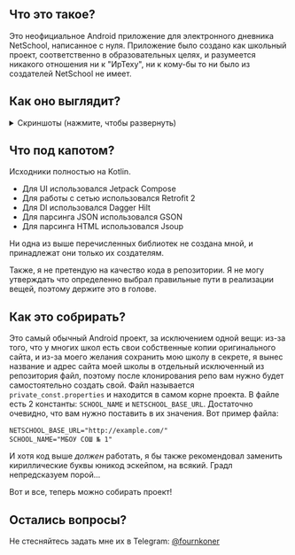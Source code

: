 ## Что это такое?
Это неофициальное Android приложение для электронного дневника NetSchool, написанное с нуля. Приложение было создано как школьный проект, соответственно в образовательных целях, и разумеется никакого отношения ни к "ИрТеху", ни к кому-бы то ни было из создателей NetSchool не имеет.

## Как оно выглядит?
<details>
    <summary>Скриншоты (нажмите, чтобы развернуть)</summary>
    <table>
        <tr>
            <td>
                <img src="/screenshots/1.png" />
            </td>
            <td>
                <img src="/screenshots/2.png" />
            </td>
            <td>
                <img src="/screenshots/3.png" />
            </td>
            <td>
                <img src="/screenshots/4.png" />
            </td>
        </tr>
        <tr>
            <td>
                <img src="/screenshots/5.png" />
            </td>
            <td>
                <img src="/screenshots/6.png" />
            </td>
            <td>
                <img src="/screenshots/7.png" />
            </td>
            <td>
                <img src="/screenshots/8.png" />
            </td>
        </tr>
    </table>
</details>

## Что под капотом?
Исходники полностью на Kotlin.
- Для UI использовался Jetpack Compose
- Для работы с сетью использовался Retrofit 2
- Для DI использовался Dagger Hilt
- Для парсинга JSON использовался GSON
- Для парсинга HTML использовался Jsoup

Ни одна из выше перечисленных библиотек не создана мной, и принадлежат они только их создателям.

Также, я не претендую на качество кода в репозитории. Я не могу утверждать что определенно выбрал правильные пути в реализации вещей, поэтому держите это в голове.

## Как это собрирать?
Это самый обычный Android проект, за исключением одной вещи: из-за того, что у многих школ есть свои собственные копии оригинального сайта, и из-за моего желания сохранить мою школу в секрете, я вынес название и адрес сайта моей школы в отдельный исключенный из репозитория файл, поэтому после клонирования репо вам нужно будет самостоятельно создать свой. Файл называется `private_const.properties` и находится в самом корне проекта. В файле есть 2 константы: `SCHOOL_NAME` и `NETSCHOOL_BASE_URL`. Достаточно очевидно, что вам нужно поставить в их значения. Вот пример файла: 
```properties
NETSCHOOL_BASE_URL="http://example.com/"
SCHOOL_NAME="МБОУ СОШ № 1"
```
И хотя код выше *должен* работать, я бы также рекомендовал заменить кириллические буквы юникод эскейпом, на всякий. Градл непредсказуем порой...

Вот и все, теперь можно собирать проект!

## Остались вопросы?
Не стесняйтесь задать мне их в Telegram: [@fournkoner](https://fournkoner.t.me/)
